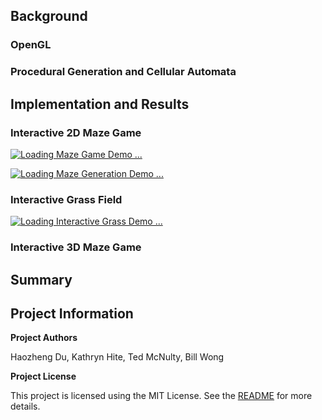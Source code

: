 

## Background

### OpenGL

### Procedural Generation and Cellular Automata


## Implementation and Results

### Interactive 2D Maze Game

[![Loading Maze Game Demo ...](https://img.youtube.com/vi/link_here/0.jpg)](https://www.youtube.com/watch?v=link_here "2D Infinite Maze Demo")

[![Loading Maze Generation Demo ...](https://img.youtube.com/vi/PByjrMZ_-Mo/0.jpg)](http://www.youtube.com/watch?v=PByjrMZ_-Mo "Maze Generation with Player Motion")

### Interactive Grass Field

[![Loading Interactive Grass Demo ...](https://img.youtube.com/vi/85TKIOZwD2o/0.jpg)](http://www.youtube.com/watch?v=85TKIOZwD2o "Interactive Grass Demo")

### Interactive 3D Maze Game

## Summary


## Project Information

**Project Authors**

Haozheng Du, Kathryn Hite, Ted McNulty, Bill Wong

**Project License**

This project is licensed using the MIT License.  See the [README](https://github.com/tedmcn/SoftSysGraphicalGrapes/blob/master/README.md) for more details.
